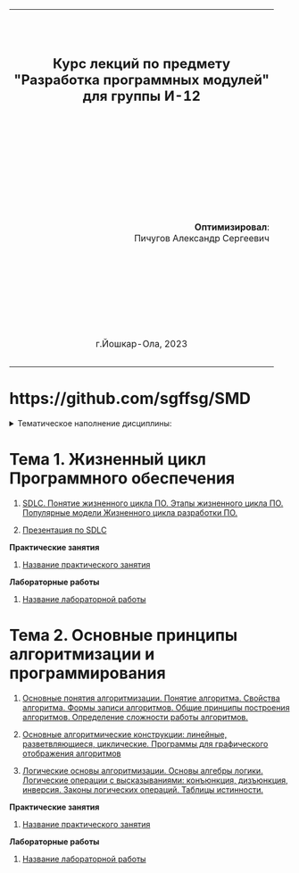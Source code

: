 <table style="width: 100%;">
  <tr>
    <td style="text-align: center; border: none; height: 15em;">
      <h2>
        Курс лекций по предмету <br/>
        "Разработка программных модулей" <br/>
        для группы И-12
      </h2>
    </td>
  </tr>

  <tr>
    <td style="text-align: right; border: none; height: 20em;">
      <div style="float: right;align:left">
        <b>Оптимизировал</b>: <br/>
        Пичугов Александр Сергеевич
      </div>
    </td>
  </tr>

  <tr>
    <td style="text-align: center; border: none; height: 5em;">
      г.Йошкар-Ола, 2023
    </td>
  </tr>
</table>

<div style="page-break-after: always;"></div>

<!-- всё, что выше - титульный лист -->
<h1>https://github.com/sgffsg/SMD</h1>

<details>

<summary>Тематическое наполнение дисциплины:</summary>

Здесь указывается список тем описанных в учебном плане:

* Тема 1.1.1 Жизненный цикл ПО
1. Понятие ЖЦ ПО. Этапы ЖЦ ПО.
2. Модели и методологии разработки ПО.

<br>

* Тема 1.1.2 Структурное программирование
1. Технология структурного программирования.
2. Инструментальные средства оформления и документирования алгоритмов программ
3. Оценка сложности алгоритма: классификация, классы алгоритмов, неразрешимые задачи
4. Оценка сложности алгоритмов сортировки.
5. Оценка сложности алгоритмов поиска.
6. Оценка сложности рекурсивных алгоритмов.
7. Оценка сложности эвристических алгоритмов.

<br>

* Тема 1.1.3 Объектно-ориентированное программирование
1. Основные принципы объектно-ориентированного программирования. Классы: основные понятия.
2. Перегрузка методов.
3. Операции класса.
4. Иерархия классов.
5. Синтаксис интерфейсов.
6. Интерфейсы и наследование.
7. Структуры.
8. Делегаты.
9. Регулярные выражения
10. Коллекции. Параметризованные классы.
11. Указатели
12. Операции со списками
13. Работа с классами.
14. Перегрузка методов.
15. Определение операций в классе.
16. Создание наследованных классов
17. Работа с объектами через интерфейсы.
18. Использование стандартных интерфейсов.
19. Работа с типом данных структура.
20. Коллекции. Параметризованные классы.
21. Использование регулярных выражений
22. Операции со списками.

<br>

* Тема 1.1.4 Паттерны проектирования
1. Назначение и виды паттернов.
2. Основные шаблоны.
3. Порождающие шаблоны.
4. Структурные шаблоны.
5. Поведенческие шаблоны.
6. Использование основных шаблонов.
7. Использование порождающих шаблонов.
8. Использование структурных шаблонов.
9. Использование поведенческих шаблонов.

<br>

* Тема 1.1.5 Событийно-управляемое программирование
1. Событийно-управляемое программирование
2. Элементы управления. Диалоговые окна. Обработчики событий.
3. Введение в графику
4. Разработка приложения с использованием текстовых компонентов
5. Разработка приложения с несколькими формами.
6. Разработка приложения с не визуальными компонентами.
7. Разработка игрового приложения.
8. Разработка приложения с анимацией.

<br>

* Тема 1.1.6 Оптимизация и рефакторинг кода
1. Методы оптимизации программного кода.
2. Цели и методы рефакторинга.
3. Оптимизация и рефакторинг кода.

<br>

* Тема 1.1.7 Разработка пользовательского интерфейса
1. Правила разработки интерфейсов пользователя.
2. Разработка интерфейса пользователя.

<br>

* Тема 1.1.8 Основы ADO.Net
1. Работа с базами данных
2. Доступ к данным
3. Создание таблицы, работа с записями.
4. Способы создания команд
5. Создание приложения с БД
6. Создание запросов к БД
7. Создание хранимых процедур

<br>

P.S. Не все темы указанные в плане будут изучаться в текущем семестре и идти по порядку
</details>

<!-- Тема 1 Жизненный цикл ПО -->
# Тема 1. Жизненный цикл Программного обеспечения

1. [SDLC. Понятие жизненного цикла ПО. Этапы жизненного цикла ПО. Популярные модели Жизненного цикла разработки ПО.](./articles/t1/t1l1.md)

1. [Презентация по SDLC](./articles/t1/t1l2.md)

**Практические занятия**
1. [Название практического занятия]()

**Лабораторные работы**
1. [Название лабораторной работы]()


<!-- Тема 2 Алгоритмизация -->
# Тема 2. Основные принципы алгоритмизации и программирования 

1. [Основные понятия алгоритмизации. Понятие алгоритма. Свойства алгоритма. Формы записи алгоритмов. Общие принципы построения алгоритмов. Определение сложности работы алгоритмов.](./articles/t2/t2l1.md)

2. [Основные алгоритмические конструкции: линейные, разветвляющиеся, циклические. Программы для графического отображения алгоритмов]() <!-- 2(4) + 0 -->

3. [Логические основы алгоритмизации. Основы алгебры логики. Логические операции с высказываниями: конъюнкция, дизъюнкция, инверсия. Законы логических операций. Таблицы истинности.]()

**Практические занятия**
1. [Название практического занятия]()

**Лабораторные работы**
1. [Название лабораторной работы]()